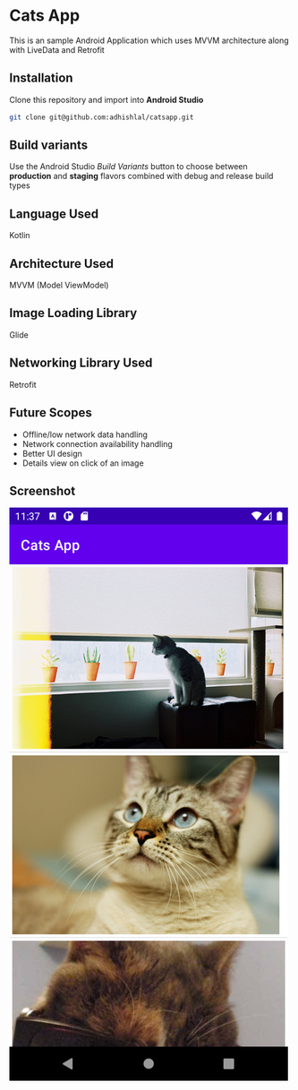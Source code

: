 # Cats App

This is an sample Android Application which uses MVVM architecture along with LiveData and Retrofit

## Installation
Clone this repository and import into **Android Studio**
```bash
git clone git@github.com:adhishlal/catsapp.git
```

## Build variants
Use the Android Studio *Build Variants* button to choose between **production** and **staging** flavors combined with debug and release build types

## Language Used
Kotlin

## Architecture Used
MVVM (Model ViewModel)

## Image Loading Library
Glide

## Networking Library Used
Retrofit

## Future Scopes
- Offline/low network data handling
- Network connection availability handling
- Better UI design
- Details view on click of an image

## Screenshot

![catsapp_screenshot](https://github.com/adhishlal/CatsApp/blob/master/Screenshot_1619158026.png)

